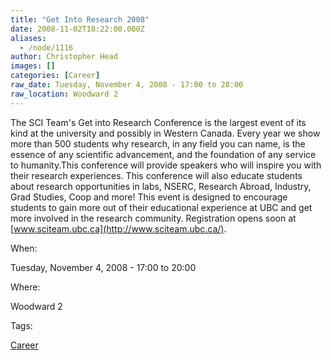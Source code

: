 ```yaml
---
title: "Get Into Research 2008"
date: 2008-11-02T18:22:00.000Z
aliases:
  - /node/1116
author: Christopher Head
images: []
categories: [Career]
raw_date: Tuesday, November 4, 2008 - 17:00 to 20:00
raw_location: Woodward 2
---
```


The SCI Team's Get into Research Conference is the largest event of its kind at the university and possibly in Western Canada. Every year we show more than 500 students why research, in any field you can name, is the essence of any scientific advancement, and the foundation of any service to humanity.This conference will provide speakers who will inspire you with their research experiences. This conference will also educate students about research opportunities in labs, NSERC, Research Abroad, Industry, Grad Studies, Coop and more! This event is designed to encourage students to gain more out of their educational experience at UBC and get more involved in the research community. Registration opens soon at [www.sciteam.ubc.ca](http://www.sciteam.ubc.ca/).

When: 

Tuesday, November 4, 2008 - 17:00 to 20:00

Where: 

Woodward 2

Tags: 

[Career](/career)
